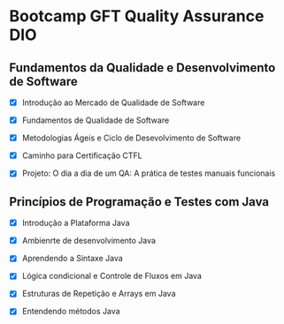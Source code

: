# Bootcamp GFT Quality Assurance DIO

## Fundamentos da Qualidade e Desenvolvimento de Software

- [x] Introdução ao Mercado de Qualidade de Software
- [x] Fundamentos de Qualidade de Software
- [x] Metodologias Ágeis e Ciclo de Desevolvimento de Software
- [x] Caminho para Certificação CTFL
- [x] Projeto: O dia a dia de um QA: A prática de testes manuais funcionais


## Princípios de Programação e Testes com Java
- [x] Introdução a Plataforma Java
- [x] Ambienrte de desenvolvimento Java
- [x] Aprendendo a Sintaxe Java
- [x] Lógica condicional e Controle de Fluxos em Java
- [x] Estruturas de Repetição e Arrays em Java
- [x] Entendendo métodos Java


